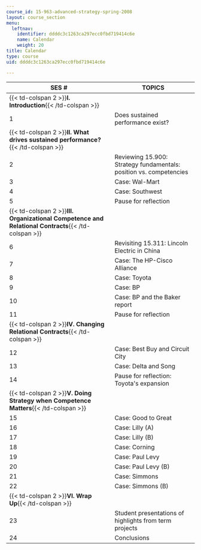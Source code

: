 ```yaml
---
course_id: 15-963-advanced-strategy-spring-2008
layout: course_section
menu:
  leftnav:
    identifier: ddddc3c1263ca297ecc0fbd719414c6e
    name: Calendar
    weight: 20
title: Calendar
type: course
uid: ddddc3c1263ca297ecc0fbd719414c6e

---
```


| SES # | TOPICS |
| --- | --- |
| {{< td-colspan 2 >}}**I. Introduction**{{< /td-colspan >}} ||
| 1 | Does sustained performance exist? |
| {{< td-colspan 2 >}}**II. What drives sustained performance?**{{< /td-colspan >}} ||
| 2 | Reviewing 15.900: Strategy fundamentals: position vs. competencies |
| 3 | Case: Wal-Mart |
| 4 | Case: Southwest |
| 5 | Pause for reflection |
| {{< td-colspan 2 >}}**III. Organizational Competence and Relational Contracts**{{< /td-colspan >}} ||
| 6 | Revisiting 15.311: Lincoln Electric in China |
| 7 | Case: The HP-Cisco Alliance |
| 8 | Case: Toyota |
| 9 | Case: BP |
| 10 | Case: BP and the Baker report |
| 11 | Pause for reflection |
| {{< td-colspan 2 >}}**IV. Changing Relational Contracts**{{< /td-colspan >}} ||
| 12 | Case: Best Buy and Circuit City |
| 13 | Case: Delta and Song |
| 14 | Pause for reflection: Toyota's expansion |
| {{< td-colspan 2 >}}**V. Doing Strategy when Competence Matters**{{< /td-colspan >}} ||
| 15 | Case: Good to Great |
| 16 | Case: Lilly (A) |
| 17 | Case: Lilly (B) |
| 18 | Case: Corning |
| 19 | Case: Paul Levy |
| 20 | Case: Paul Levy (B) |
| 21 | Case: Simmons |
| 22 | Case: Simmons (B) |
| {{< td-colspan 2 >}}**VI. Wrap Up**{{< /td-colspan >}} ||
| 23 | Student presentations of highlights from term projects |
| 24 | Conclusions